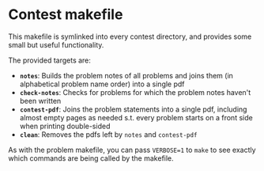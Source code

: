 # Contest makefile

This makefile is symlinked into every contest directory, and provides some small but useful functionality.

The provided targets are:
 * **`notes`**: Builds the problem notes of all problems and joins them (in alphabetical problem name order) into a single pdf
 * **`check-notes`**: Checks for problems for which the problem notes haven't been written
 * **`contest-pdf`**: Joins the problem statements into a single pdf, including almost empty pages as needed s.t. every problem starts on a front side when printing double-sided
 * **`clean`**: Removes the pdfs left by `notes` and `contest-pdf`

As with the problem makefile, you can pass `VERBOSE=1` to `make` to see exactly which commands are being called by the makefile.
